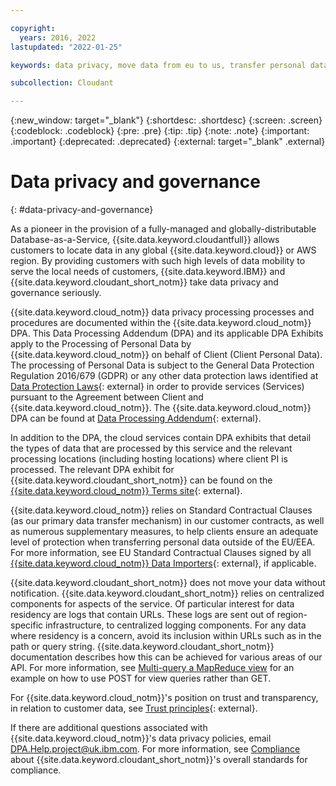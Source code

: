 ```yaml
---

copyright:
  years: 2016, 2022
lastupdated: "2022-01-25"

keywords: data privacy, move data from eu to us, transfer personal data outside eu

subcollection: Cloudant

---
```


{:new_window: target="_blank"}
{:shortdesc: .shortdesc}
{:screen: .screen}
{:codeblock: .codeblock}
{:pre: .pre}
{:tip: .tip}
{:note: .note}
{:important: .important}
{:deprecated: .deprecated}
{:external: target="_blank" .external}

# Data privacy and governance
{: #data-privacy-and-governance}

As a pioneer in the provision of a fully-managed and globally-distributable Database-as-a-Service, {{site.data.keyword.cloudantfull}} allows customers to locate data in any global {{site.data.keyword.cloud}} or AWS region. By providing customers with such high levels of data mobility to serve the local needs of customers, {{site.data.keyword.IBM}} and {{site.data.keyword.cloudant_short_notm}} take data privacy and governance seriously.

{{site.data.keyword.cloud_notm}} data privacy processing processes and procedures are documented within the {{site.data.keyword.cloud_notm}} DPA. This Data Processing Addendum (DPA) and its applicable DPA Exhibits apply to the Processing of Personal Data by {{site.data.keyword.cloud_notm}} on behalf of Client (Client Personal Data). The processing of Personal Data is subject to the General Data Protection Regulation 2016/679 (GDPR) or any other data protection laws identified at [Data Protection Laws](http://www.ibm.com/dpa/dpl){: external} in order to provide services (Services) pursuant to the Agreement between Client and {{site.data.keyword.cloud_notm}}. The {{site.data.keyword.cloud_notm}} DPA can be found at [Data Processing Addendum](https://www.ibm.com/dpa){: external}.

In addition to the DPA, the cloud services contain DPA exhibits that detail the types of data that are processed by this service and the relevant processing locations (including hosting locations) where client PI is processed.  The relevant DPA exhibit for {{site.data.keyword.cloudant_short_notm}} can be found on the [{{site.data.keyword.cloud_notm}} Terms site](https://www.ibm.com/support/customer/csol/contractexplorer/cloud/datasheets/2052E430379B11E58B2CB2A838CE4F20/en){: external}.

{{site.data.keyword.cloud_notm}} relies on Standard Contractual Clauses (as our primary data transfer mechanism) in our customer contracts, as well as numerous supplementary measures, to help clients ensure an adequate level of protection when transferring personal data outside of the EU/EEA.  For more information, see EU Standard Contractual Clauses signed by all [{{site.data.keyword.cloud_notm}} Data Importers](https://www.ibm.com/software/sla/sladb.nsf/sla/eumc){: external}, if applicable.

{{site.data.keyword.cloudant_short_notm}} does not move your data without notification. {{site.data.keyword.cloudant_short_notm}} relies on centralized components for aspects of the service. Of particular interest for data residency are logs that contain URLs. These logs are sent out of region-specific infrastructure, to centralized logging components. For any data where residency is a concern, avoid its inclusion within URLs such as in the path or query string. {{site.data.keyword.cloudant_short_notm}} documentation describes how this can be achieved for various areas of our API. For more information, see [Multi-query a MapReduce view](/apidocs/cloudant#postviewqueries) for an example on how to use POST for view queries rather than GET.

For {{site.data.keyword.cloud_notm}}'s position on trust and transparency, in relation to customer data, see [Trust principles](https://www.ibm.com/blogs/policy/trust-principles/){: external}.

If there are additional questions associated with {{site.data.keyword.cloud_notm}}'s data privacy policies, email DPA.Help.project@uk.ibm.com. For more information, see [Compliance](/docs/Cloudant?topic=Cloudant-compliance) about {{site.data.keyword.cloudant_short_notm}}'s overall standards for compliance.
